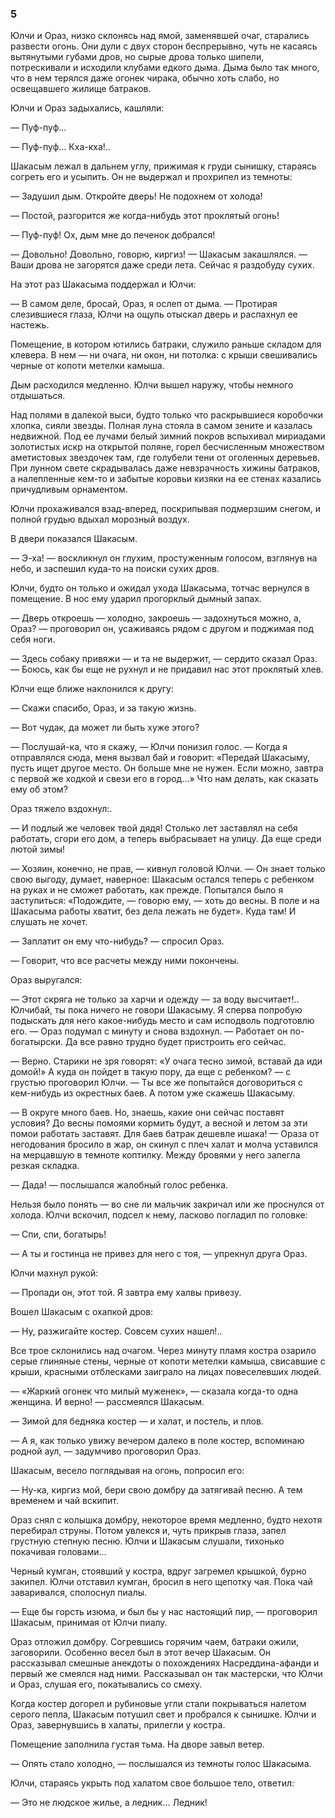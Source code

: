 ### 5

Юлчи и Ораз, низко склонясь над ямой, заменявшей очаг, старались развести огонь.
Они дули с двух сторон беспрерывно, чуть не касаясь вытянутыми губами дров, но сырые дрова только шипели, потрескивали и исходили клубами едкого дыма.
Дыма было так много, что в нем терялся даже огонек чирака, обычно хоть слабо, но освещавшего жилище батраков.

Юлчи и Ораз задыхались, кашляли:

— Пуф-пуф…

— Пуф-пуф…
Кха-кха!..

Шакасым лежал в дальнем углу, прижимая к груди сынишку, стараясь согреть его и усыпить.
Он не выдержал и прохрипел из темноты:

— Задушил дым.
Откройте дверь!
Не подохнем от холода!

— Постой, разгорится же когда-нибудь этот проклятый огонь!

— Пуф-пуф!
Ох, дым мне до печенок добрался!

— Довольно!
Довольно, говорю, киргиз!
— Шакасым закашлялся.
— Ваши дрова не загорятся даже среди лета.
Сейчас я раздобуду сухих.

На этот раз Шакасыма поддержал и Юлчи:

— В самом деле, бросай, Ораз, я ослеп от дыма.
— Протирая слезившиеся глаза, Юлчи на ощупь отыскал дверь и распахнул ее настежь.

Помещение, в котором ютились батраки, служило раньше складом для клевера.
В нем — ни очага, ни окон, ни потолка: с крыши свешивались черные от копоти метелки камыша.

Дым расходился медленно.
Юлчи вышел наружу, чтобы немного отдышаться.

Над полями в далекой выси, будто только что раскрывшиеся коробочки хлопка, сияли звезды.
Полная луна стояла в самом зените и казалась недвижной.
Под ее лучами белый зимний покров вспыхивал мириадами золотистых искр на открытой поляне, горел бесчисленным множеством аметистовых звездочек там, где голубели тени от оголенных деревьев.
При лунном свете скрадывалась даже невзрачность хижины батраков, а налепленные кем-то и забытые коровьи кизяки на ее стенах казались причудливым орнаментом.

Юлчи прохаживался взад-вперед, поскрипывая подмерзшим снегом, и полной грудью вдыхал морозный воздух.

В двери показался Шакасым.

— Э-ха!
— воскликнул он глухим, простуженным голосом, взглянув на небо, и заспешил куда-то на поиски сухих дров.

Юлчи, будто он только и ожидал ухода Шакасыма, тотчас вернулся в помещение.
В нос ему ударил прогорклый дымный запах.

— Дверь откроешь — холодно, закроешь — задохнуться можно, а, Ораз?
— проговорил он, усаживаясь рядом с другом и поджимая под себя ноги.

— Здесь собаку привяжи — и та не выдержит, — сердито сказал Ораз.
— Боюсь, как бы еще не рухнул и не придавил нас этот проклятый хлев.

Юлчи еще ближе наклонился к другу:

— Скажи спасибо, Ораз, и за такую жизнь.

— Вот чудак, да может ли быть хуже этого?

— Послушай-ка, что я скажу, — Юлчи понизил голос.
— Когда я отправлялся сюда, меня вызвал бай и говорит: «Передай Шакасыму, пусть ищет другое место.
Он больше мне не нужен.
Если можно, завтра с первой же ходкой и свези его в город…» Что нам делать, как сказать ему об этом?

Ораз тяжело вздохнул:.

— И подлый же человек твой дядя!
Столько лет заставлял на себя работать, сгори его дом, а теперь выбрасывает на улицу.
Да еще среди лютой зимы!

— Хозяин, конечно, не прав, — кивнул головой Юлчи.
— Он знает только свою выгоду, думает, наверное: Шакасым остался теперь с ребенком на руках и не сможет работать, как прежде.
Попытался было я заступиться: «Подождите, — говорю ему, — хоть до весны.
В поле и на Шакасыма работы хватит, без дела лежать не будет».
Куда там!
И слушать не хочет.

— Заплатит он ему что-нибудь?
— спросил Ораз.

— Говорит, что все расчеты между ними покончены.

Ораз выругался:

— Этот скряга не только за харчи и одежду — за воду высчитает!..
Юлчибай, ты пока ничего не говори Шакасыму.
Я сперва попробую подыскать для него какое-нибудь место и сам исподволь подготовлю его.
— Ораз подумал с минуту и снова вздохнул.
— Работает он по-богатырски.
Да все равно трудно будет пристроить его сейчас.

— Верно.
Старики не зря говорят: «У очага тесно зимой, вставай да иди домой!» А куда он пойдет в такую пору, да еще с ребенком?
— с грустью проговорил Юлчи.
— Ты все же попытайся договориться с кем-нибудь из окрестных баев.
А потом уже скажешь Шакасыму.

— В округе много баев.
Но, знаешь, какие они сейчас поставят условия?
До весны помоями кормить будут, а весной и летом за эти помои работать заставят.
Для баев батрак дешевле ишака!
— Ораза от негодования бросило в жар, он скинул с плеч халат и молча уставился на мерцавшую в темноте коптилку.
Между бровями у него залегла резкая складка.

— Дада!
— послышался жалобный голос ребенка.

Нельзя было понять — во сне ли мальчик закричал или же проснулся от холода.
Юлчи вскочил, подсел к нему, ласково погладил по головке:

— Спи, спи, богатырь!

— А ты и гостинца не привез для него с тоя, — упрекнул друга Ораз.

Юлчи махнул рукой:

— Пропади он, этот той.
Я завтра ему халвы привезу.

Вошел Шакасым с охапкой дров:

— Ну, разжигайте костер.
Совсем сухих нашел!..

Все трое склонились над очагом.
Через минуту пламя костра озарило серые глиняные стены, черные от копоти метелки камыша, свисавшие с крыши, красными отблесками заиграло на лицах повеселевших людей.

— «Жаркий огонек что милый муженек», — сказала когда-то одна женщина.
И верно!
— рассмеялся Шакасым.

— Зимой для бедняка костер — и халат, и постель, и плов.

— А я, как только увижу вечером далеко в поле костер, вспоминаю родной аул, — задумчиво проговорил Ораз.

Шакасым, весело поглядывая на огонь, попросил его:

— Ну-ка, киргиз мой, бери свою домбру да затягивай песню.
А тем временем и чай вскипит.

Ораз снял с колышка домбру, некоторое время медленно, будто нехотя перебирал струны.
Потом увлекся и, чуть прикрыв глаза, запел грустную степную песню.
Юлчи и Шакасым слушали, тихонько покачивая головами…

Черный кумган, стоявший у костра, вдруг загремел крышкой, бурно закипел.
Юлчи отставил кумган, бросил в него щепотку чая.
Пока чай заваривался, сполоснул пиалы.

— Еще бы горсть изюма, и был бы у нас настоящий пир, — проговорил Шакасым, принимая от Юлчи пиалу.

Ораз отложил домбру.
Согревшись горячим чаем, батраки ожили, заговорили.
Особенно весел был в этот вечер Шакасым.
Он рассказывал смешные анекдоты о похождениях Насреддина-афанди и первый же смеялся над ними.
Рассказывал он так мастерски, что Юлчи и Ораз, слушая его, покатывались со смеху.

Когда костер догорел и рубиновые угли стали покрываться налетом серого пепла, Шакасым потушил свет и пробрался к сынишке.
Юлчи и Ораз, завернувшись в халаты, прилегли у костра.

Помещение заполнила густая тьма.
На дворе завыл ветер.

— Опять стало холодно, — послышался из темноты голос Шакасыма.

Юлчи, стараясь укрыть под халатом свое большое тело, ответил:

— Это не людское жилье, а ледник… Ледник!
